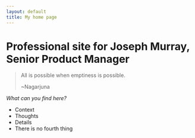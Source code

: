 ```yaml
---
layout: default
title: My home page
---
```


# Professional site for Joseph Murray, Senior Product Manager

> All is possible when emptiness is possible.
> 
> ~Nagarjuna

*What can you find here?*
- Context
- Thoughts
- Details
- There is no fourth thing
